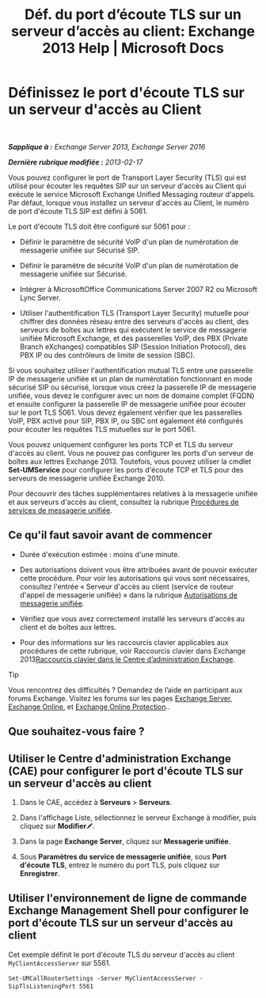 ﻿---
title: "Déf. du port d’écoute TLS sur un serveur d’accès au client: Exchange 2013 Help | Microsoft Docs"
TOCTitle: Définissez le port d'écoute TLS sur un serveur d'accès au Client
ms:assetid: f4401923-61fa-4dc5-95f8-c0d2f515b2ea
ms:mtpsurl: https://technet.microsoft.com/fr-fr/library/JJ673576(v=EXCHG.150)
ms:contentKeyID: 50555520
ms.date: 05/23/2018
mtps_version: v=EXCHG.150
ms.translationtype: MT
---

# Définissez le port d'écoute TLS sur un serveur d'accès au Client

 

_**Sapplique à :** Exchange Server 2013, Exchange Server 2016_

_**Dernière rubrique modifiée :** 2013-02-17_

Vous pouvez configurer le port de Transport Layer Security (TLS) qui est utilisé pour écouter les requêtes SIP sur un serveur d'accès au Client qui exécute le service Microsoft Exchange Unified Messaging routeur d'appels. Par défaut, lorsque vous installez un serveur d'accès au Client, le numéro de port d'écoute TLS SIP est défini à 5061.

Le port d'écoute TLS doit être configuré sur 5061 pour :

  - Définir le paramètre de sécurité VoIP d'un plan de numérotation de messagerie unifiée sur Sécurisé SIP.

  - Définir le paramètre de sécurité VoIP d'un plan de numérotation de messagerie unifiée sur Sécurisé.

  - Intégrer à MicrosoftOffice Communications Server 2007 R2 ou Microsoft Lync Server.

  - Utiliser l'authentification TLS (Transport Layer Security) mutuelle pour chiffrer des données réseau entre des serveurs d'accès au client, des serveurs de boîtes aux lettres qui exécutent le service de messagerie unifiée Microsoft Exchange, et des passerelles VoIP, des PBX (Private Branch eXchanges) compatibles SIP (Session Initiation Protocol), des PBX IP ou des contrôleurs de limite de session (SBC).

Si vous souhaitez utiliser l'authentification mutual TLS entre une passerelle IP de messagerie unifiée et un plan de numérotation fonctionnant en mode sécurisé SIP ou sécurisé, lorsque vous créez la passerelle IP de messagerie unifiée, vous devez le configurer avec un nom de domaine complet (FQDN) et ensuite configurer la passerelle IP de messagerie unifiée pour écouter sur le port TLS 5061. Vous devez également vérifier que les passerelles VoIP, PBX activé pour SIP, PBX IP, ou SBC ont également été configurés pour écouter les requêtes TLS mutuelles sur le port 5061.

Vous pouvez uniquement configurer les ports TCP et TLS du serveur d'accès au client. Vous ne pouvez pas configurer les ports d'un serveur de boîtes aux lettres Exchange 2013. Toutefois, vous pouvez utiliser la cmdlet **Set-UMService** pour configurer les ports d'écoute TCP et TLS pour des serveurs de messagerie unifiée Exchange 2010.

Pour découvrir des tâches supplémentaires relatives à la messagerie unifiée et aux serveurs d'accès au client, consultez la rubrique [Procédures de services de messagerie unifiée](um-services-procedures-exchange-2013-help.md).

## Ce qu'il faut savoir avant de commencer

  - Durée d'exécution estimée : moins d'une minute.

  - Des autorisations doivent vous être attribuées avant de pouvoir exécuter cette procédure. Pour voir les autorisations qui vous sont nécessaires, consultez l'entrée « Serveur d'accès au client (service de routeur d'appel de messagerie unifiée) » dans la rubrique [Autorisations de messagerie unifiée](unified-messaging-permissions-exchange-2013-help.md).

  - Vérifiez que vous avez correctement installé les serveurs d'accès au client et de boîtes aux lettres.

  - Pour des informations sur les raccourcis clavier applicables aux procédures de cette rubrique, voir Raccourcis clavier dans Exchange 2013[Raccourcis clavier dans le Centre d’administration Exchange](keyboard-shortcuts-in-the-exchange-admin-center-exchange-online-protection-help.md).

> [!TIP]
> Vous rencontrez des difficultés ? Demandez de l’aide en participant aux forums Exchange. Visitez les forums sur les pages <a href="https://go.microsoft.com/fwlink/p/?linkid=60612">Exchange Server</a>, <a href="https://go.microsoft.com/fwlink/p/?linkid=267542">Exchange Online</a>, et <a href="https://go.microsoft.com/fwlink/p/?linkid=285351">Exchange Online Protection</a>..


## Que souhaitez-vous faire ?

## Utiliser le Centre d'administration Exchange (CAE) pour configurer le port d'écoute TLS sur un serveur d'accès au client

1.  Dans le CAE, accédez à **Serveurs** \> **Serveurs**.

2.  Dans l'affichage Liste, sélectionnez le serveur Exchange à modifier, puis cliquez sur **Modifier**![Icône Modifier](images/Bb124582.6f53ccb2-1f13-4c02-bea0-30690e6ea71d(EXCHG.150).gif "Icône Modifier").

3.  Dans la page **Exchange Server**, cliquez sur **Messagerie unifiée**.

4.  Sous **Paramètres du service de messagerie unifiée**, sous **Port d'écoute TLS**, entrez le numéro du port TLS, puis cliquez sur **Enregistrer**.

## Utiliser l'environnement de ligne de commande Exchange Management Shell pour configurer le port d'écoute TLS sur un serveur d'accès au client

Cet exemple définit le port d'écoute TLS du serveur d'accès au client `MyClientAccessServer` sur 5561.

    Set-UMCallRouterSettings -Server MyClientAccessServer -SipTlsListeningPort 5561

